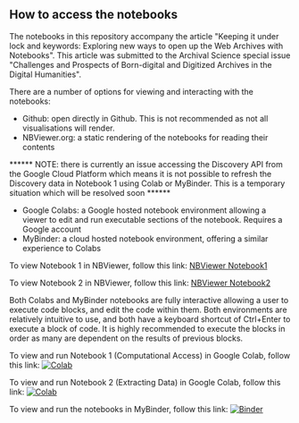 ## How to access the notebooks

The notebooks in this repository accompany the article "Keeping it under lock and keywords: Exploring new ways to open up the Web Archives with Notebooks". This article was submitted to the Archival Science special issue "Challenges and Prospects of Born-digital and Digitized Archives in the Digital Humanities".

There are a number of options for viewing and interacting with the notebooks:
* Github: open directly in Github. This is not recommended as not all visualisations will render.
* NBViewer.org: a static rendering of the notebooks for reading their contents

****** NOTE: there is currently an issue accessing the Discovery API from the Google Cloud Platform which means it is not possible to refresh the Discovery data in Notebook 1 using Colab or MyBinder. This is a temporary situation which will be resolved soon ******
* Google Colabs: a Google hosted notebook environment allowing a viewer to edit and run executable sections of the notebook. Requires a Google account
* MyBinder: a cloud hosted notebook environment, offering a similar experience to Colabs

To view Notebook 1 in NBViewer, follow this link:
[NBViewer Notebook1](https://nbviewer.org/github/nationalarchives/UKGWA-computational-access/blob/main/Computational_Access_to_UKGWA.ipynb)

To view Notebook 2 in NBViewer, follow this link:
[NBViewer Notebook2](https://nbviewer.org/github/nationalarchives/UKGWA-computational-access/blob/main/Extracting_data_from_the_UKGWA.ipynb)

Both Colabs and MyBinder notebooks are fully interactive allowing a user to execute code blocks, and edit the code within them. Both environments are relatively intuitive to use, and both have a keyboard shortcut of Ctrl+Enter to execute a block of code. It is highly recommended to execute the blocks in order as many are dependent on the results of previous blocks.

To view and run Notebook 1 (Computational Access) in Google Colab, follow this link:
[![Colab](https://colab.research.google.com/assets/colab-badge.svg)](https://colab.research.google.com/github/nationalarchives/UKGWA-computational-access/blob/main/Computational_Access_to_UKGWA.ipynb)

To view and run Notebook 2 (Extracting Data) in Google Colab, follow this link:
[![Colab](https://colab.research.google.com/assets/colab-badge.svg)](https://colab.research.google.com/github/nationalarchives/UKGWA-computational-access/blob/main/Extracting_data_from_the_UKGWA.ipynb)

To view and run the notebooks in MyBinder, follow this link:
[![Binder](https://mybinder.org/badge_logo.svg)](https://mybinder.org/v2/gh/nationalarchives/UKGWA-computational-access/HEAD)
